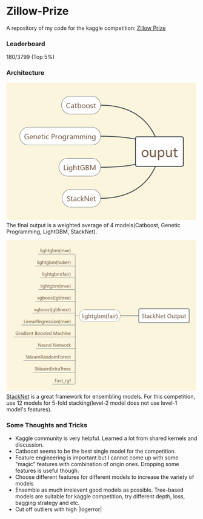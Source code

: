 # Zillow-Prize
A repository of my code for the kaggle competition: [Zillow Prize](https://www.kaggle.com/c/zillow-prize-1)

### Leaderboard

180/3799 (Top 5%)

### Architecture

![Architecture](zillow.png)
The final output is a weighted average of 4 models(Catboost, Genetic Programming, LightGBM, StackNet).

![StackNet Architecture](StackNet.png)
[StackNet](https://github.com/kaz-Anova/StackNet) is a great framework for ensembling models. For this competition, use 12 models for 5-fold stacking(level-2 model does not use level-1 model's features). 

### Some Thoughts and Tricks

* Kaggle community is very helpful. Learned a lot from shared kernels and discussion.
* Catboost seems to be the best single model for the competition.
* Feature engineering is important but I cannot come up with some "magic" features with combination of origin ones. Dropping some features is useful though.
* Choose different features for different models to increase the variety of models
* Ensemble as much irrelevent good models as possible. Tree-based models are suitable for kaggle competition, try different depth, loss, bagging strategy and etc. 
* Cut off outliers with high |logerror| 
 
